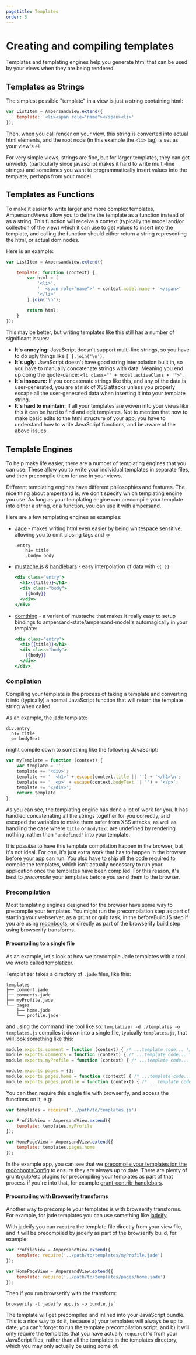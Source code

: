 ```yaml
---
pagetitle: Templates
order: 5
---
```


# Creating and compiling templates

Templates and templating engines help you generate html that can be used by your views when they are being rendered.

## Templates as Strings

The simplest possible "template" in a view is just a string containing html:

```javascript
var ListItem = AmpersandView.extend({
    template: '<li><span role="name"></span><li>'
});
```

Then, when you call render on your view, this string is converted into actual html elements, and the root node (in this example the `<li>` tag) is set as your view's `el`.

For very simple views, strings are fine, but for larger templates, they can get unwieldy (particularly since javascript makes it hard to write multi-line strings) and sometimes you want to programmatically insert values into the template, perhaps from your model.

## Templates as Functions

To make it easier to write larger and more complex templates, AmpersandViews allow you to define the template as a function instead of as a string. This function will receive a context (typically the model and/or collection of the view) which it can use to get values to insert into the template, and calling the function should either return a string representing the html, or actual dom nodes.

Here is an example:

```javascript
var ListItem = AmpersandView.extend({

    template: function (context) {
        var html = [
            '<li>',
            '  <span role="name">' + context.model.name + '</span>'
            '</li>'
        ].join('\n');

        return html;
    }
});
```

This may be better, but writing templates like this still has a number of significant issues:

* **It's annoying:** JavaScript doesn't support multi-line strings, so you have to do ugly things like `[ ].join('\n')`.
* **It's ugly:** JavaScript doesn't have good string interpolation built in, so you have to manually concatenate strings with data. Meaning you end up doing the quote-dance: `<li class="' + model.activeClass + '">"`.
* **It's insecure:** If you concatenate strings like this, and any of the data is user-generated, you are at risk of XSS attacks unless you properly escape all the user-generated data when inserting it into your template string.
* **It's hard to maintain:** If all your templates are woven into your views like this it can be hard to find and edit templates. Not to mention that now to make basic edits to the html structure of your app, you have to understand how to write JavaScript functions, and be aware of the above issues.


## Template Engines

To help make life easier, there are a number of templating engines that you can use. These allow you to write your individual templates in separate files, and then precompile them for use in your views.

Different templating engines have different philosophies and features. The nice thing about ampersand is, we don't specify which templating engine you use. As long as your templating engine can precompile your template into either a string, or a function, you can use it with ampersand.

Here are a few templating engines as examples:

* [Jade](http://jade-lang.com) - makes writing html even easier by being whitespace sensitive, allowing you to omit closing tags and `<>`

    ```jade
    .entry
        h1= title
        .body= body
    ```

* [mustache.js](https://github.com/janl/mustache.js) & [handlebars](http://handlebarsjs.com/) - easy interpolation of data with `{{ }}`
    ```mustache
    <div class="entry">
      <h1>{{title}}</h1>
      <div class="body">
        {{body}}
      </div>
    </div>
    ```

* [domthing](http://github.com/latentflip/domthing) - a variant of mustache that makes it really easy to setup bindings to ampersand-state/ampersand-model's automagically in your template:
    ```mustache
    <div class="entry">
      <h1>{{title}}</h1>
      <div class="body">
        {{body}}
      </div>
    </div>
    ```


### Compilation

Compiling your template is the process of taking a template and converting it into (typically) a normal JavaScript function that will return the template string when called.

As an example, the jade template:

```jade
div.entry
  h1= title
  p= bodyText
```

might compile down to something like the following JavaScript:

```javascript
var myTemplate = function (context) {
    var template = '';
    template += '<div>';
    template += '  <h1>' + escape(context.title || '') + '</h1>\n';
    template += '  <p>' + escape(context.bodyText || '') + '</p>';
    template += '</div>';
    return template
};
```

As you can see, the templating engine has done a lot of work for you. It has handled concatenating all the strings together for you correctly, and escaped the variables to make them safer from XSS attacks, as well as handling the case where `title` or `bodyText` are undefined by rendering nothing, rather than `"undefined"` into your template.

It is _possible_ to have this template compilation happen in the browser, but it's not ideal. For one, it's just extra work that has to happen in the browser before your app can run. You also have to ship all the code required to compile the templates, which isn't actually necessary to run your application once the templates have been compiled. For this reason, it's best to _precompile_ your templates before you send them to the browser.


### Precompilation

Most templating engines designed for the browser have some way to precompile your templates. You might run the precompilation step as part of starting your webserver, as a grunt or gulp task, in the beforeBuildJS step if you are using [moonboots](https://github.com/HenrikJoreteg/moonboots), or directly as part of the browserify build step using browserify transforms.


#### Precompiling to a single file

As an example, let's look at how we precompile Jade templates with a tool we wrote called [templatizer](https://github.com/HenrikJoreteg/templatizer).

Templatizer takes a directory of `.jade` files, like this:

```
templates
├── comment.jade
├── comments.jade
├── myProfile.jade
└── pages
    ├── home.jade
    └── profile.jade
```

and using the command line tool like so: `templatizer -d ./templates -o templates.js` compiles it down into a single file, typically `templates.js`, that will look something like this:

```javascript
module.exports.comment = function (context) { /* ...template code... */ }
module.exports.comments = function (context) { /* ...template code... */ }
module.exports.myProfile = function (context) { /* ...template code... */ }

module.exports.pages = {};
module.exports.pages.home = function (context) { /* ...template code... */ }
module.exports.pages.profile = function (context) { /* ...template code... */ }
```

You can then require this single file with browserify, and access the functions on it, e.g:

```javascript
var templates = require('../path/to/templates.js')

var ProfileView = AmpersandView.extend({
    template: templates.myProfile
});

var HomePageView = AmpersandView.extend({
    template: templates.pages.home
});
```

In the example app, you can see that we [precompile your templates ion the moonbootsConfig](https://github.com/AmpersandJS/ampersand/blob/master/template/hapi/moonbootsConfig.js#L44) to ensure they are always up to date. There are plenty of grunt/gulp/etc plugins for precompiling your templates as part of that process if you're into that, for example [grunt-contrib-handlebars](https://github.com/gruntjs/grunt-contrib-handlebars).

#### Precompiling with Browserify transforms

Another way to precompile your templates is with browserify transforms. For example, for jade templates you can use something like [jadeify](https://github.com/domenic/jadeify).

With jadeify you can `require` the template file directly from your view file, and it will be precompiled by jadeify as part of the browserify build, for example:

```javascript
var ProfileView = AmpersandView.extend({
    template: require('../path/to/templates/myProfile.jade')
});

var HomePageView = AmpersandView.extend({
    template: require('../path/to/templates/pages/home.jade')
});
```

Then if you run browserify with the transform:

```
browserify -t jadeify app.js -o bundle.js`
```

The template will get precompiled and inlined into your JavaScript bundle. This is a nice way to do it, because a) your templates will always be up to date, you can't forget to run the template precompilation script, and b) it will only require the templates that you have actually `require()`'d from your JavaScript files, rather than all the templates in the templates directory, which you may only actually be using some of.
